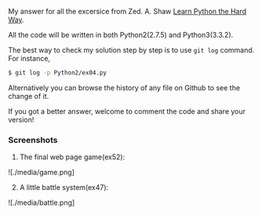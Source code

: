 My answer for all the excersice from Zed. A. Shaw [Learn Python the Hard Way](http://learnpythonthehardway.org/).

All the code will be written in both Python2(2.7.5) and Python3(3.3.2).

The best way to check my solution step by step is to use `git log` command. For instance,

``` sh
$ git log -p Python2/ex04.py
```

Alternatively you can browse the history of any file on Github to see the change of it.

If you got a better answer, welcome to comment the code and share your version!

### Screenshots ###

1. The final web page game(ex52):

![./media/game.png]

2. A little battle system(ex47):

![./media/battle.png]
